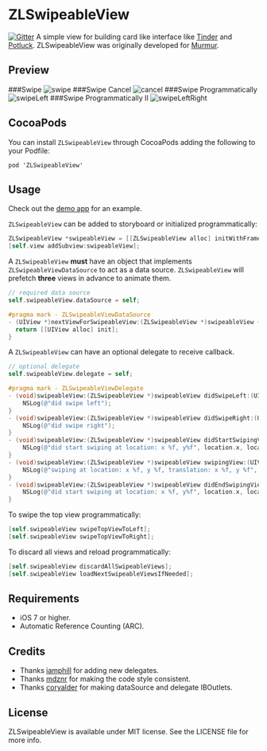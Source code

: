 ZLSwipeableView
===============

[![Gitter](https://badges.gitter.im/Join%20Chat.svg)](https://gitter.im/zhxnlai/ZLSwipeableView?utm_source=badge&utm_medium=badge&utm_campaign=pr-badge&utm_content=badge)
A simple view for building card like interface like [Tinder](http://www.gotinder.com/) and [Potluck](https://www.potluck.it/). ZLSwipeableView was originally developed for [Murmur](http://zhxnlai.github.io/#/murmur).

Preview
---
###Swipe
![swipe](Previews/swipe.gif)
###Swipe Cancel
![cancel](Previews/swipeCancel.gif)
###Swipe Programmatically
![swipeLeft](Previews/swipeLeft.gif)
###Swipe Programmatically II
![swipeLeftRight](Previews/swipeLeftRight.gif)

CocoaPods
---
You can install `ZLSwipeableView` through CocoaPods adding the following to your Podfile:

    pod 'ZLSwipeableView'

Usage
---
Check out the [demo app](https://github.com/zhxnlai/ZLSwipeableView/archive/master.zip) for an example.

`ZLSwipeableView` can be added to storyboard or initialized programmatically:
~~~objective-c
ZLSwipeableView *swipeableView = [[ZLSwipeableView alloc] initWithFrame:self.view.frame];
[self.view addSubview:swipeableView];
~~~

A `ZLSwipeableView` **must** have an object that implements `ZLSwipeableViewDataSource` to act as a data source. `ZLSwipeableView` will prefetch **three** views in advance to animate them.
~~~objective-c
// required data source
self.swipeableView.dataSource = self;

#pragma mark - ZLSwipeableViewDataSource
- (UIView *)nextViewForSwipeableView:(ZLSwipeableView *)swipeableView {
  return [[UIView alloc] init];
}
~~~
A `ZLSwipeableView` can have an optional delegate to receive callback.
~~~objective-c
// optional delegate
self.swipeableView.delegate = self;

#pragma mark - ZLSwipeableViewDelegate
- (void)swipeableView:(ZLSwipeableView *)swipeableView didSwipeLeft:(UIView *)view {
    NSLog(@"did swipe left");
}
- (void)swipeableView:(ZLSwipeableView *)swipeableView didSwipeRight:(UIView *)view {
    NSLog(@"did swipe right");
}
- (void)swipeableView:(ZLSwipeableView *)swipeableView didStartSwipingView:(UIView *)view atLocation:(CGPoint)location {
    NSLog(@"did start swiping at location: x %f, y%f", location.x, location.y);
}
- (void)swipeableView:(ZLSwipeableView *)swipeableView swipingView:(UIView *)view atLocation:(CGPoint)location  translation:(CGPoint)translation {
	NSLog(@"swiping at location: x %f, y %f, translation: x %f, y %f", location.x, location.y, translation.x, translation.y);
}
- (void)swipeableView:(ZLSwipeableView *)swipeableView didEndSwipingView:(UIView *)view atLocation:(CGPoint)location {
    NSLog(@"did start swiping at location: x %f, y%f", location.x, location.y);
}
~~~

To swipe the top view programmatically:
~~~objective-c
[self.swipeableView swipeTopViewToLeft];
[self.swipeableView swipeTopViewToRight];
~~~

To discard all views and reload programmatically:
~~~objective-c
[self.swipeableView discardAllSwipeableViews];
[self.swipeableView loadNextSwipeableViewsIfNeeded];
~~~

Requirements
---
- iOS 7 or higher.
- Automatic Reference Counting (ARC).

Credits
---
- Thanks [iamphill](https://github.com/iamphill) for adding new delegates.
- Thanks [mdznr](https://github.com/mdznr) for making the code style consistent.
- Thanks [coryalder](https://github.com/coryalder) for making dataSource and delegate IBOutlets.

License
---
ZLSwipeableView is available under MIT license. See the LICENSE file for more info.
